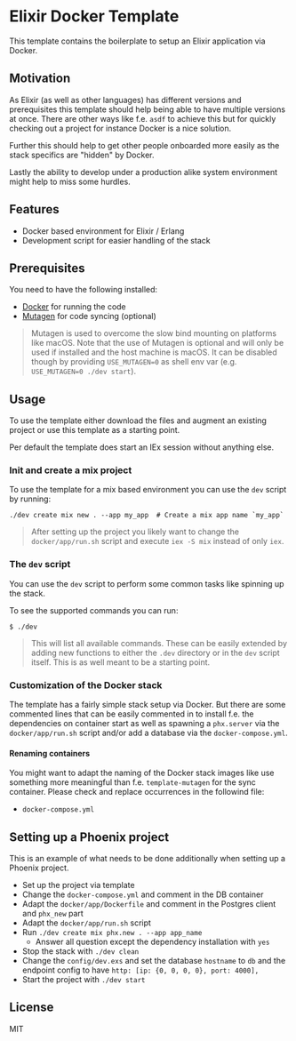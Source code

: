 # Elixir Docker Template

This template contains the boilerplate to setup an Elixir application via
Docker.

## Motivation

As Elixir (as well as other languages) has different versions and prerequisites
this template should help being able to have multiple versions at once. There
are other ways like f.e. `asdf` to achieve this but for quickly checking out a
project for instance Docker is a nice solution.

Further this should help to get other people onboarded more easily as the stack
specifics are "hidden" by Docker.

Lastly the ability to develop under a production alike system environment might
help to miss some hurdles.

## Features

- Docker based environment for Elixir / Erlang
- Development script for easier handling of the stack

## Prerequisites

You need to have the following installed:

- [Docker](https://docker.io) for running the code
- [Mutagen](https://mutagen.io) for code syncing (optional)

> Mutagen is used to overcome the slow bind mounting on platforms like macOS.
> Note that the use of Mutagen is optional and will only be used if installed
> and the host machine is macOS.
> It can be disabled though by providing `USE_MUTAGEN=0` as shell env var (e.g.
> `USE_MUTAGEN=0 ./dev start`).

## Usage

To use the template either download the files and augment an existing project
or use this template as a starting point.

Per default the template does start an IEx session without anything else.

### Init and create a mix project

To use the template for a mix based environment you can use the `dev` script by
running:

```
./dev create mix new . --app my_app  # Create a mix app name `my_app`
```

> After setting up the project you likely want to change the `docker/app/run.sh`
> script and execute `iex -S mix` instead of only `iex`.

### The `dev` script

You can use the `dev` script to perform some common tasks like spinning up the
stack.

To see the supported commands you can run:

```
$ ./dev
```

> This will list all available commands. These can be easily extended by adding
> new functions to either the `.dev` directory or in the `dev` script itself.
> This is as well meant to be a starting point.

### Customization of the Docker stack

The template has a fairly simple stack setup via Docker. But there are some
commented lines that can be easily commented in to install f.e. the dependencies
on container start as well as spawning a `phx.server` via the
`docker/app/run.sh` script and/or add a database via the `docker-compose.yml`.

#### Renaming containers

You might want to adapt the naming of the Docker stack images like use something
more meaningful than f.e. `template-mutagen` for the sync container. Please check
and replace occurrences in the followind file:

- `docker-compose.yml`

## Setting up a Phoenix project

This is an example of what needs to be done additionally when setting up a
Phoenix project.

- Set up the project via template
- Change the `docker-compose.yml` and comment in the DB container
- Adapt the `docker/app/Dockerfile` and comment in the Postgres client and
  `phx_new` part
- Adapt the `docker/app/run.sh` script
- Run `./dev create mix phx.new . --app app_name`
  - Answer all question except the dependency installation with `yes`
- Stop the stack with `./dev clean`
- Change the `config/dev.exs` and set the database `hostname` to `db` and the
  endpoint config to have `http: [ip: {0, 0, 0, 0}, port: 4000],`
- Start the project with `./dev start`

## License

MIT
